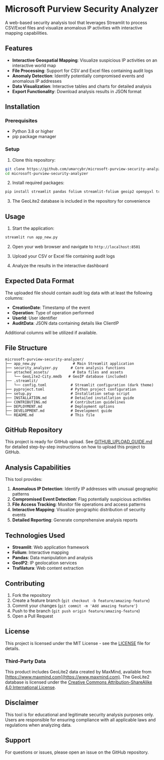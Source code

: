 # Microsoft Purview Security Analyzer

A web-based security analysis tool that leverages Streamlit to process CSV/Excel files and visualize anomalous IP activities with interactive mapping capabilities.

## Features

- **Interactive Geospatial Mapping**: Visualize suspicious IP activities on an interactive world map
- **File Processing**: Support for CSV and Excel files containing audit logs
- **Anomaly Detection**: Identify potentially compromised events and anomalous IP addresses
- **Data Visualization**: Interactive tables and charts for detailed analysis
- **Export Functionality**: Download analysis results in JSON format

## Installation

### Prerequisites

- Python 3.8 or higher
- pip package manager

### Setup

1. Clone this repository:
```bash
git clone https://github.com/umarcybr/microsoft-purview-security-analyzer.git
cd microsoft-purview-security-analyzer
```

2. Install required packages:
```bash
pip install streamlit pandas folium streamlit-folium geoip2 openpyxl trafilatura
```

3. The GeoLite2 database is included in the repository for convenience

## Usage

1. Start the application:
```bash
streamlit run app_new.py
```

2. Open your web browser and navigate to `http://localhost:8501`

3. Upload your CSV or Excel file containing audit logs

4. Analyze the results in the interactive dashboard

## Expected Data Format

The uploaded file should contain audit log data with at least the following columns:
- **CreationDate**: Timestamp of the event
- **Operation**: Type of operation performed
- **UserId**: User identifier
- **AuditData**: JSON data containing details like ClientIP

Additional columns will be utilized if available.

## File Structure

```
microsoft-purview-security-analyzer/
├── app_new.py                 # Main Streamlit application
├── security_analyzer.py      # Core analysis functions
├── attached_assets/           # Data files and assets
│   └── GeoLite2-City.mmdb   # GeoIP database (included)
├── .streamlit/
│   └── config.toml           # Streamlit configuration (dark theme)
├── pyproject.toml            # Python project configuration
├── setup.py                  # Installation setup script
├── INSTALLATION.md           # Detailed installation guide
├── CONTRIBUTING.md           # Contribution guidelines
├── DEPLOYMENT.md             # Deployment options
├── DEVELOPMENT.md            # Development guide
└── README.md                 # This file
```

## GitHub Repository

This project is ready for GitHub upload. See [GITHUB_UPLOAD_GUIDE.md](GITHUB_UPLOAD_GUIDE.md) for detailed step-by-step instructions on how to upload this project to GitHub.

## Analysis Capabilities

This tool provides:

1. **Anomalous IP Detection**: Identify IP addresses with unusual geographic patterns
2. **Compromised Event Detection**: Flag potentially suspicious activities
3. **File Access Tracking**: Monitor file operations and access patterns
4. **Interactive Mapping**: Visualize geographic distribution of security events
5. **Detailed Reporting**: Generate comprehensive analysis reports

## Technologies Used

- **Streamlit**: Web application framework
- **Folium**: Interactive mapping
- **Pandas**: Data manipulation and analysis
- **GeoIP2**: IP geolocation services
- **Trafilatura**: Web content extraction

## Contributing

1. Fork the repository
2. Create a feature branch (`git checkout -b feature/amazing-feature`)
3. Commit your changes (`git commit -m 'Add amazing feature'`)
4. Push to the branch (`git push origin feature/amazing-feature`)
5. Open a Pull Request

## License

This project is licensed under the MIT License - see the [LICENSE](LICENSE) file for details.

### Third-Party Data
This product includes GeoLite2 data created by MaxMind, available from [https://www.maxmind.com](https://www.maxmind.com). The GeoLite2 database is licensed under the [Creative Commons Attribution-ShareAlike 4.0 International License](https://creativecommons.org/licenses/by-sa/4.0/).

## Disclaimer

This tool is for educational and legitimate security analysis purposes only. Users are responsible for ensuring compliance with all applicable laws and regulations when analyzing data.

## Support

For questions or issues, please open an issue on the GitHub repository.